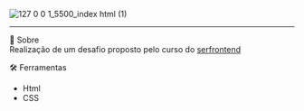 ![127 0 0 1_5500_index html (1)](https://github.com/gabztrivelato/projeto-modaora/assets/86267772/2f75f3c7-9c5b-4832-a9bc-5d222947f5ce)
<hr>

📘 Sobre
<br>
Realização de um desafio proposto pelo curso do <a href="https://serfrontend.com/">serfrontend</a>

🛠 Ferramentas 
<br>
- Html
- CSS
